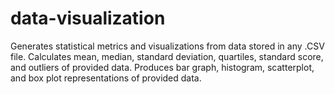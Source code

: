 # data-visualization
Generates statistical metrics and visualizations from data stored in any .CSV file. 
Calculates mean, median, standard deviation, quartiles, standard score, and outliers of provided data. 
Produces bar graph, histogram, scatterplot, and box plot representations of provided data.
